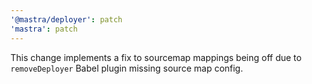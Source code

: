 ```yaml
---
'@mastra/deployer': patch
'mastra': patch
---
```


This change implements a fix to sourcemap mappings being off due to `removeDeployer` Babel plugin missing source map config.
